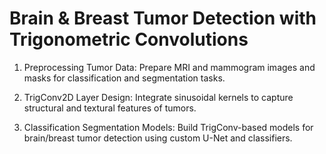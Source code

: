 # Brain & Breast Tumor Detection with Trigonometric Convolutions

1. Preprocessing Tumor Data: Prepare MRI and mammogram images and masks for classification and segmentation tasks.

2. TrigConv2D Layer Design: Integrate sinusoidal kernels to capture structural and textural features of tumors.
   
3. Classification Segmentation Models: Build TrigConv-based models for brain/breast tumor detection using custom U-Net and classifiers.
